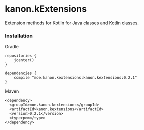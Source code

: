 # kanon.kExtensions

Extension methods for Kotlin for Java classes and Kotlin classes.

### Installation

Gradle

```
repositories {
    jcenter()
}

dependencies {
    compile "moe.kanon.kextensions:kanon.kextensions:0.2.1"
}
```

Maven

```
<dependency>
  <groupId>moe.kanon.kextensions</groupId>
  <artifactId>kanon.kextensions</artifactId>
  <version>0.2.1</version>
  <type>pom</type>
</dependency>
```